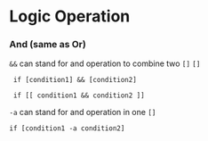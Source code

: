 # Logic Operation

### And (same as Or)

`&&` can stand for and operation to combine two `[]` `[]`

` if [condition1] && [condition2]`

` if [[ condition1 && condition2 ]]`

`-a` can stand for and operation in one `[]`

`if [condition1 -a condition2]`

